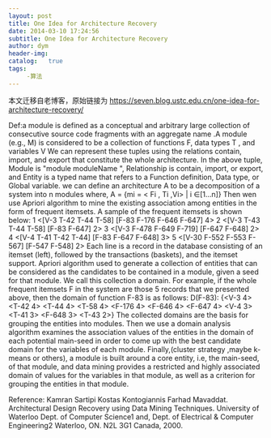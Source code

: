 ```yaml
---
layout: post
title: One Idea for Architecture Recovery
date: 2014-03-10 17:24:56
subtitle: One Idea for Architecture Recovery
author: dym
header-img:
catalog:   true
tags:
     -算法
---
```


本文迁移自老博客，原始链接为 <https://seven.blog.ustc.edu.cn/one-idea-for-architecture-recovery/>

Def:a module is defined as a conceptual and arbitrary large collection of consecutive source code fragments with an aggregate name .A module (e.g., M) is considered to be a collection of functions F, data types T , and variables V 
We can represent these tuples using the relations contain, import, and export that
constitute the whole architecture. In the above tuple, Module is "module moduleName ", Relationship is contain, import, or export, and Entity is a typed name that refers to a Function definition, Data type, or Global variable.
we can define an architecture A to be a decomposition of a system into n modules where,            A = {mi = &lt; Fi , Ti ,Vi&gt; | i ∈[1…n]}
Then wen use Apriori algorithm to mine the existing association among entities in the form of frequent itemsets. A sample of the frequent itemsets is shown below:
1 &lt;[V-3 T-42 T-44 T-58] [F-83 F-176 F-646 F-647] 4&gt;
2 &lt;[V-3 T-43 T-44 T-58] [F-83 F-647] 2&gt;
3 &lt;[V-3 F-478 F-649 F-719] [F-647 F-648] 2&gt;
4 &lt;[V-4 T-41 T-42 T-44] [F-83 F-647 F-648] 3&gt;
5 &lt;[V-30 F-552 F-553 F-567] [F-547 F-548] 2&gt;
Each line is a record in the database consisting of an itemset (left), followed by the transactions (baskets), and the itemset support.
Apriori algorithm  used to generate a collection of entities that can be considered as the candidates to be contained in a module, given a seed for that module. We call this collection a domain.
For example, if the whole frequent itemsets F in the system are those 5 records that we presented above, then the domain of function F-83 is as follows:
D(F-83):
{&lt;V-3 4&gt; &lt;T-42 4&gt; &lt;T-44 4&gt; &lt;T-58 4&gt;
&lt;F-176 4&gt; &lt;F-646 4&gt; &lt;F-647 4&gt; &lt;V-4 3&gt;
&lt;T-41 3&gt; &lt;F-648 3&gt; &lt;T-43 2&gt;}
The collected domains are the basis for grouping the entities into modules.
Then we use a domain analysis algorithm examines the association values of the entities in the
domain of each potential main-seed in order to come up with the best candidate domain for the variables of each module.
Finally,(cluster strategy ,maybe k-means or others), a module is built around a core entity, i.e, the main-seed, of that module, and data mining provides a restricted and highly associated domain of values for the variables in that module, as well as a criterion for grouping the entities in that module.

Reference:
Kamran Sartipi Kostas Kontogiannis Farhad Mavaddat. Architectural Design Recovery using Data Mining Techniques. University of Waterloo Dept. of Computer Science1 and, Dept. of Electrical & Computer Engineering2 Waterloo, ON. N2L 3G1 Canada, 2000.

